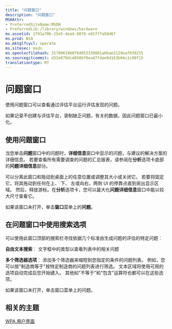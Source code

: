 ```yaml
---
title: "问题窗口"
description: "问题窗口"
MSHAttr:
- PreferredSiteName:MSDN
- PreferredLib:/library/windows/hardware
ms.assetid: 2f91a70b-25e5-4ea4-8076-e01fffa50d6f
ms.prod: W10
ms.mktglfcycl: operate
ms.sitesec: msdn
ms.openlocfilehash: 3170061960f84053330801a6bae2129eaf039255
ms.sourcegitcommit: d33e870dc4850bf0ea47fdae0d163b04c1c90f15
translationtype: MT
---
```

# <a name="issues-window"></a>问题窗口


使用问题窗口可以查看通过评估平台运行评估发现的问题。

如果记录不创建与评估平台，录制缺乏问题，有关的数据，因此问题窗口已最小化。

## <a name="using-the-issues-window"></a>使用问题窗口


当您单击**问题**窗口中的问题时，**详细信息**窗口中显示的问题，与建议的解决方案的详细信息。 若要查看所有需要调查的问题的汇总报表，请参阅在**分析**选项卡底部的**问题详细信息**部分。

可以分离此窗口和拖动到桌面上的任意位置或调整其大小或关闭它。 若要将固定它，将其拖动到任何在上、 下、 左或向右，两侧 UI 的停靠点直到突出显示区域。 然后，释放游标。在**分析**选项卡，您可以最大化**问题详细信息**窗口中能以较大尺寸查看它。

如果该窗口未打开，单击**窗口**菜单上的**问题**。

## <a name="using-the-search-options-in-the-issues-window"></a>在问题窗口中使用搜索选项


可以使用此窗口顶部的搜索栏寻找依据几个标准由生成问题的评估的特定问题︰

**自由文本搜索**︰ 文字框中的类型以查看列表中的相关问题

**多个筛选器选项**︰ 添加多个筛选器来缩短到您指定的条件的问题列表。 例如，您可以按"制造商等于"按特定制造商的问题列表进行筛选。 文本区域将使用可用的选项自动完成后您开始键入。 其他如"不等于"和"包含"运算符也都可以在这些选项。

如果该窗口未打开，单击窗口菜单上的问题。

## <a name="related-topics"></a>相关的主题


[WPA 用户界面](wpa-user-interface.md)

 

 







